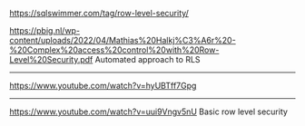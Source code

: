 https://sqlswimmer.com/tag/row-level-security/

https://pbig.nl/wp-content/uploads/2022/04/Mathias%20Halkj%C3%A6r%20-%20Complex%20access%20control%20with%20Row-Level%20Security.pdf
Automated approach to RLS

---

https://www.youtube.com/watch?v=hyUBTff7Gpg

---

https://www.youtube.com/watch?v=uui9Vngv5nU
Basic row level security